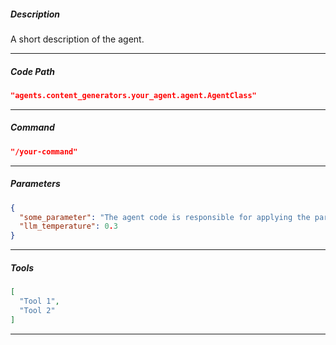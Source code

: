 ##### Description
A short description of the agent.

---

##### Code Path
```json
"agents.content_generators.your_agent.agent.AgentClass"
```
---

##### Command
```json
"/your-command"
```
---

##### Parameters
```json
{
  "some_parameter": "The agent code is responsible for applying the parameter.",
  "llm_temperature": 0.3
}
```
---
##### Tools
```json
[
  "Tool 1",
  "Tool 2"
]
```

---